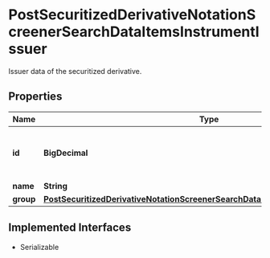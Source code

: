 

# PostSecuritizedDerivativeNotationScreenerSearchDataItemsInstrumentIssuer

Issuer data of the securitized derivative.

## Properties

Name | Type | Description | Notes
------------ | ------------- | ------------- | -------------
**id** | **BigDecimal** | Identifier of the issuer. See endpoint &#x60;/securitized-derivative/issuer/search&#x60; for possible values. |  [optional]
**name** | **String** | Name of the issuer. |  [optional]
**group** | [**PostSecuritizedDerivativeNotationScreenerSearchDataItemsInstrumentIssuerGroup**](PostSecuritizedDerivativeNotationScreenerSearchDataItemsInstrumentIssuerGroup.md) |  |  [optional]


## Implemented Interfaces

* Serializable


